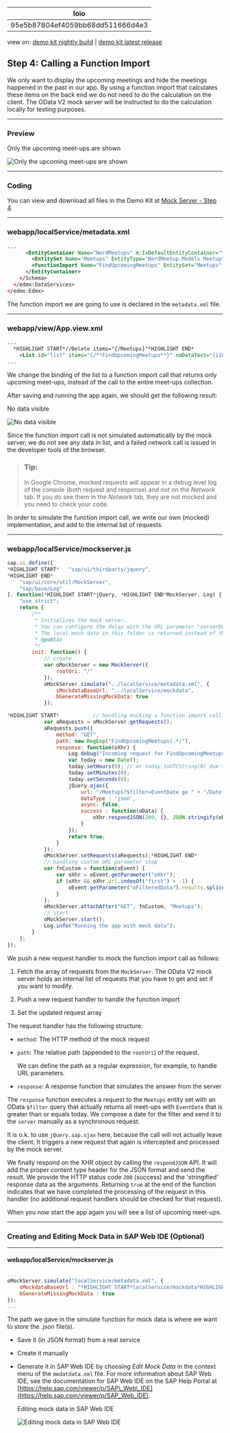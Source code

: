 <!-- loio95e5b87804ef4059bb68dd511666d4e3 -->

| loio |
| -----|
| 95e5b87804ef4059bb68dd511666d4e3 |

<div id="loio">

view on: [demo kit nightly build](https://openui5nightly.hana.ondemand.com/#/topic/95e5b87804ef4059bb68dd511666d4e3) | [demo kit latest release](https://openui5.hana.ondemand.com/#/topic/95e5b87804ef4059bb68dd511666d4e3)</div>

## Step 4: Calling a Function Import

We only want to display the upcoming meetings and hide the meetings happened in the past in our app. By using a function import that calculates these items on the back end we do not need to do the calculation on the client. The OData V2 mock server will be instructed to do the calculation locally for testing purposes.

***

### Preview

   
  
<a name="loio95e5b87804ef4059bb68dd511666d4e3__fig_zrh_5mq_st"/>Only the upcoming meet-ups are shown

 ![](loio8f2176b473a54bbd87e8287732e4eb8e_HiRes.png "Only the upcoming meet-ups are shown") 

***

### Coding

You can view and download all files in the Demo Kit at [Mock Server - Step 4](https://openui5.hana.ondemand.com/explored.html#/sample/sap.ui.core.tutorial.mockserver.04/preview).

***

### webapp/localService/metadata.xml

``` xml
... 
      <EntityContainer Name="NerdMeetups" m:IsDefaultEntityContainer="true">
        <EntitySet Name="Meetups" EntityType="NerdMeetup.Models.Meetup" />
        <FunctionImport Name="FindUpcomingMeetups" EntitySet="Meetups" ReturnType="Collection(NerdMeetup.Models.Meetup)" m:HttpMethod="GET" />
      </EntityContainer>
    </Schema>
  </edmx:DataServices>
</edmx:Edmx>
```

The function import we are going to use is declared in the `metadata.xml` file.

***

### webapp/view/App.view.xml

``` xml
...
  *HIGHLIGHT START*//Delete items="{/Meetups}"*HIGHLIGHT END*
	<List id="list" items="{/**FindUpcomingMeetups**}" noDataText="{i18n>noDataText}"> 
...
```

We change the binding of the list to a function import call that returns only upcoming meet-ups, instead of the call to the entire meet-ups collection.

After saving and running the app again, we should get the following result:

   
  
<a name="loio95e5b87804ef4059bb68dd511666d4e3__fig_mm2_tnq_st"/>No data visible

 ![](loio4992f37e491c432995eaae0712ba1a59_HiRes.png "No data visible") 

Since the function import call is not simulated automatically by the mock server, we do not see any data in list, and a failed network call is issued in the developer tools of the browser.

> ### Tip:  
> In Google Chrome, mocked requests will appear in a debug level log of the console \(both request and response\) and not on the *Network* tab. If you do see them in the *Network* tab, they are not mocked and you need to check your code.

In order to simulate the function import call, we write our own \(mocked\) implementation, and add to the internal list of requests.

***

### webapp/localService/mockserver.js

``` js
sap.ui.define([
*HIGHLIGHT START*	"sap/ui/thirdparty/jquery",
*HIGHLIGHT END*
	"sap/ui/core/util/MockServer",
	"sap/base/Log"
], function(*HIGHLIGHT START*jQuery, *HIGHLIGHT END*MockServer, Log) {
	"use strict";
	return {
		/**
		 * Initializes the mock server.
		 * You can configure the delay with the URL parameter "serverDelay".
		 * The local mock data in this folder is returned instead of the real data for testing.
		 * @public
		 */
		init: function() {
			// create
			var oMockServer = new MockServer({
				rootUri: "/"
			});
			oMockServer.simulate("../localService/metadata.xml", {
				sMockdataBaseUrl: "../localService/mockdata",
				bGenerateMissingMockData: true
			});

*HIGHLIGHT START*			// handling mocking a function import call step
			var aRequests = oMockServer.getRequests();
			aRequests.push({
				method: "GET",
				path: new RegExp("FindUpcomingMeetups(.*)"),
				response: function(oXhr) {
					Log.debug("Incoming request for FindUpcomingMeetups");
					var today = new Date();
					today.setHours(0); // or today.toUTCString(0) due to timezone differences
					today.setMinutes(0);
					today.setSeconds(0);
					jQuery.ajax({
						url: "/Meetups?$filter=EventDate ge " + "/Date(" + today.getTime() + ")/",
						dataType : 'json',
						async: false,
						success : function(oData) {
							oXhr.respondJSON(200, {}, JSON.stringify(oData));
						}
					});
					return true;
				}
			});
			oMockServer.setRequests(aRequests);*HIGHLIGHT END*
			// handling custom URL parameter step
			var fnCustom = function(oEvent) {
				var oXhr = oEvent.getParameter("oXhr");
				if (oXhr && oXhr.url.indexOf("first") > -1) {
					oEvent.getParameter("oFilteredData").results.splice(3, 100);
				}
			};
			oMockServer.attachAfter("GET", fnCustom, "Meetups");
			// start
			oMockServer.start();
			Log.info("Running the app with mock data");
		}
	};
});
```

We push a new request handler to mock the function import call as follows:

1.  Fetch the array of requests from the `MockServer`. The OData V2 mock server holds an internal list of requests that you have to get and set if you want to modify.

2.  Push a new request handler to handle the function import

3.  Set the updated request array


The request handler has the following structure:

-   `method`: The HTTP method of the mock request

-   `path`: The relative path \(appended to the `rootUri`\) of the request.

    We can define the path as a regular expression, for example, to handle URL parameters.

-   `response`: A response function that simulates the answer from the server

The `response` function executes a request to the `Meetups` entity set with an OData `$filter` query that actually returns all meet-ups with `EventDate` that is greater than or equals today. We compose a date for the filter and send it to the `server` manually as a synchronous request.

It is o.k. to use `jQuery.sap.sjax` here, because the call will not actually leave the client. It triggers a new request that again is intercepted and processed by the mock server.

We finally respond on the XHR object by calling the `respondJSON` API. It will add the proper content type header for the JSON format and send the result. We provide the HTTP status code `200` \(success\) and the 'stringified' response data as the arguments. Returning `true` at the end of the function indicates that we have completed the processing of the request in this handler \(no additional request handlers should be checked for that request\).

When you now start the app again you will see a list of upcoming meet-ups.

***

### Creating and Editing Mock Data in SAP Web IDE \(Optional\)

***

#### webapp/localService/mockserver.js

``` js
...
oMockServer.simulate("localService/metadata.xml", {
	sMockdataBaseUrl : "*HIGHLIGHT START*localService/mockdata*HIGHLIGHT END*",
	bGenerateMissingMockData : true
});
...
```

The path we gave in the simulate function for mock data is where we want to store the .json file\(s\).

-   Save it \(in JSON format\) from a real service

-   Create it manually

-   Generate it in SAP Web IDE by choosing *Edit Mock Data* in the context menu of the `medatdata.xml` file. For more information about SAP Web IDE, see the documentation for SAP Web IDE on the SAP Help Portal at [https://help.sap.com/viewer/p/SAP\_Web\_IDE](https://help.sap.com/viewer/p/SAP_Web_IDE).

       
      
    <a name="loio95e5b87804ef4059bb68dd511666d4e3__fig_l2f_bqd_tt"/>Editing mock data in SAP Web IDE

     ![](loio1117f6cfc5ca4f82904904479db79077_HiRes.png "Editing mock data in SAP Web IDE") 


